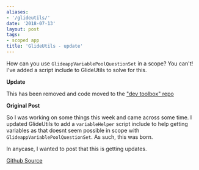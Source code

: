 ```yaml
---
aliases:
- '/glideutils/'
date: '2018-07-13'
layout: post
tags:
- scoped app
title: 'GlideUtils - update'
---
```


How can you use `GlideappVariablePoolQuestionSet` in a scope? You can't!
I've added a script include to GlideUtils to solve for this.

**Update**

This has been removed and code moved to the ["dev toolbox"
repo](https://github.com/jacebenson/x_8821_dev_toolbox/tree/docs)

**Original Post**

So I was working on some things this week and came across some time. I
updated GlideUtils to add a `variableHelper` script include to help
getting variables as that doesnt seem possible in scope with
`GlideappVariablePoolQuestionSet`. As such, this was born.

In anycase, I wanted to post that this is getting updates.

[Github
Source](https://github.com/jacebenson/servicenow-glideutils/tree/docs)

